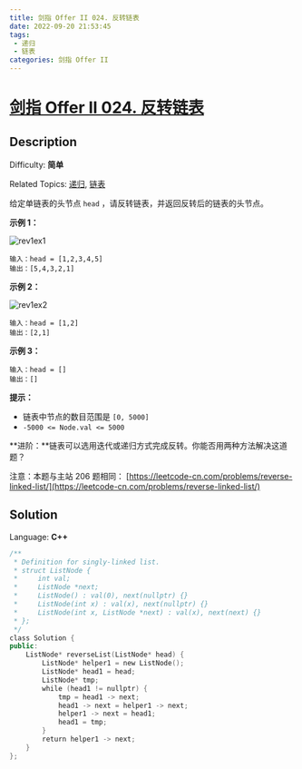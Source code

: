 ```yaml
---
title: 剑指 Offer II 024. 反转链表
date: 2022-09-20 21:53:45
tags:
 - 递归
 - 链表
categories: 剑指 Offer II
---
```


# [剑指 Offer II 024\. 反转链表](https://leetcode.cn/problems/UHnkqh/)

## Description

Difficulty: **简单**  

Related Topics: [递归](https://leetcode.cn/tag/recursion/), [链表](https://leetcode.cn/tag/linked-list/)


给定单链表的头节点 `head` ，请反转链表，并返回反转后的链表的头节点。


**示例 1：**

![rev1ex1](https://cdn.staticaly.com/gh/Poseidon-HL/image-hosting@master/20220915/rev1ex1.3w1dfx6h3ai0.webp)

```
输入：head = [1,2,3,4,5]
输出：[5,4,3,2,1]
```

**示例 2：**

![rev1ex2](https://cdn.staticaly.com/gh/Poseidon-HL/image-hosting@master/20220915/rev1ex2.218s7zykg7j4.webp)

```
输入：head = [1,2]
输出：[2,1]
```

**示例 3：**

```
输入：head = []
输出：[]
```

**提示：**

*   链表中节点的数目范围是 `[0, 5000]`
*   `-5000 <= Node.val <= 5000`

**进阶：**链表可以选用迭代或递归方式完成反转。你能否用两种方法解决这道题？


注意：本题与主站 206 题相同： [https://leetcode-cn.com/problems/reverse-linked-list/](https://leetcode-cn.com/problems/reverse-linked-list/)


## Solution

Language: **C++**

```c++
/**
 * Definition for singly-linked list.
 * struct ListNode {
 *     int val;
 *     ListNode *next;
 *     ListNode() : val(0), next(nullptr) {}
 *     ListNode(int x) : val(x), next(nullptr) {}
 *     ListNode(int x, ListNode *next) : val(x), next(next) {}
 * };
 */
class Solution {
public:
    ListNode* reverseList(ListNode* head) {
        ListNode* helper1 = new ListNode();
        ListNode* head1 = head;
        ListNode* tmp;
        while (head1 != nullptr) {
            tmp = head1 -> next;
            head1 -> next = helper1 -> next;
            helper1 -> next = head1;
            head1 = tmp;
        }
        return helper1 -> next;
    }
};
```